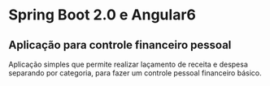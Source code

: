 # Spring Boot 2.0 e Angular6

## Aplicação para controle financeiro pessoal

Aplicação simples que permite realizar laçamento de receita e despesa separando por categoria, para fazer um controle pessoal financeiro básico.
